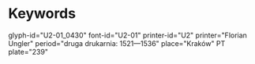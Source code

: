 # Keywords
glyph-id="U2-01_0430"
font-id="U2-01"
printer-id="U2"
printer="Florian Ungler"
period="druga drukarnia: 1521—1536"
place="Kraków"
PT plate="239"

